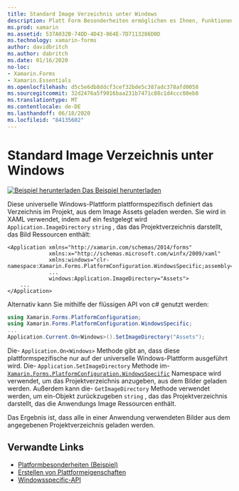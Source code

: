 ```yaml
---
title: Standard Image Verzeichnis unter Windows
description: Platt Form Besonderheiten ermöglichen es Ihnen, Funktionen zu nutzen, die nur auf einer bestimmten Plattform verfügbar sind, ohne dass benutzerdefinierte Renderer oder Effekte implementiert werden. In diesem Artikel wird erläutert, wie Sie das Windows-plattformspezifische verwenden, das das Verzeichnis im Projekt definiert, aus dem Image-Assets geladen werden.
ms.prod: xamarin
ms.assetid: 537A032B-74DD-4D43-864E-7D7113286D0D
ms.technology: xamarin-forms
author: davidbritch
ms.author: dabritch
ms.date: 01/16/2020
no-loc:
- Xamarin.Forms
- Xamarin.Essentials
ms.openlocfilehash: d5c5e6db8ddcf3cef32bde5c387adc378afd0058
ms.sourcegitcommit: 32d2476a5f9016baa231b7471c88c1d4ccc08eb8
ms.translationtype: MT
ms.contentlocale: de-DE
ms.lasthandoff: 06/18/2020
ms.locfileid: "84135602"
---
```

# <a name="default-image-directory-on-windows"></a>Standard Image Verzeichnis unter Windows

[![Beispiel herunterladen](~/media/shared/download.png) Das Beispiel herunterladen](https://docs.microsoft.com/samples/xamarin/xamarin-forms-samples/userinterface-platformspecifics)

Diese universelle Windows-Plattform plattformspezifisch definiert das Verzeichnis im Projekt, aus dem Image Assets geladen werden. Sie wird in XAML verwendet, indem auf ein festgelegt wird `Application.ImageDirectory` `string` , das das Projektverzeichnis darstellt, das Bild Ressourcen enthält:

```xaml
<Application xmlns="http://xamarin.com/schemas/2014/forms"
             xmlns:x="http://schemas.microsoft.com/winfx/2009/xaml"
             xmlns:windows="clr-namespace:Xamarin.Forms.PlatformConfiguration.WindowsSpecific;assembly=Xamarin.Forms.Core"
             ...
             windows:Application.ImageDirectory="Assets">
    ...
</Application>
```

Alternativ kann Sie mithilfe der flüssigen API von c# genutzt werden:

```csharp
using Xamarin.Forms.PlatformConfiguration;
using Xamarin.Forms.PlatformConfiguration.WindowsSpecific;
...
Application.Current.On<Windows>().SetImageDirectory("Assets");
```

Die- `Application.On<Windows>` Methode gibt an, dass diese plattformspezifische nur auf der universelle Windows-Plattform ausgeführt wird. Die- `Application.SetImageDirectory` Methode im- [`Xamarin.Forms.PlatformConfiguration.WindowsSpecific`](xref:Xamarin.Forms.PlatformConfiguration.WindowsSpecific) Namespace wird verwendet, um das Projektverzeichnis anzugeben, aus dem Bilder geladen werden. Außerdem kann die- `GetImageDirectory` Methode verwendet werden, um ein-Objekt zurückzugeben `string` , das das Projektverzeichnis darstellt, das die Anwendungs Image Ressourcen enthält.

Das Ergebnis ist, dass alle in einer Anwendung verwendeten Bilder aus dem angegebenen Projektverzeichnis geladen werden.

## <a name="related-links"></a>Verwandte Links

- [Platformbesonderheiten (Beispiel)](https://docs.microsoft.com/samples/xamarin/xamarin-forms-samples/userinterface-platformspecifics)
- [Erstellen von Plattformeigenschaften](~/xamarin-forms/platform/platform-specifics/index.md#creating-platform-specifics)
- [Windowsspecific-API](xref:Xamarin.Forms.PlatformConfiguration.WindowsSpecific)
